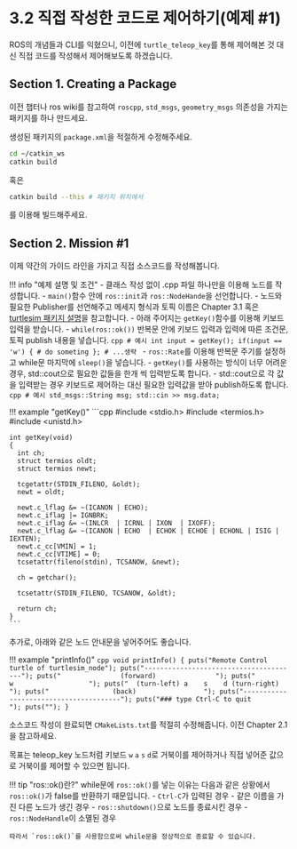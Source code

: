 # 3.2 직접 작성한 코드로 제어하기(예제 #1)

ROS의 개념들과 CLI를 익혔으니, 이전에 `turtle_teleop_key`를 통해 제어해본 것 대신 직접 코드를 작성해서 제어해보도록 하겠습니다.

## Section 1. Creating a Package

이전 챕터나 ros wiki를 참고하여 `roscpp`, `std_msgs`, `geometry_msgs` 의존성을 가지는 패키지를 하나 만드세요.

생성된 패키지의 `package.xml`을 적절하게 수정해주세요.

```bash
cd ~/catkin_ws
catkin build
```
혹은
```bash
catkin build --this # 패키지 위치에서
```
를 이용해 빌드해주세요.

## Section 2. Mission #1

이제 약간의 가이드 라인을 가지고 직접 소스코드를 작성해봅니다.

!!! info "예제 설명 및 조건"
    - 클래스 작성 없이 .cpp 파일 하나만을 이용해 노드를 작성합니다.
    - `main()`함수 안에 `ros::init`과 `ros::NodeHande`을 선언합니다.
    - 노드와 필요한 Publisher를 선언해주고 메세지 형식과 토픽 이름은 Chapter 3.1 혹은 [turtlesim 패키지 설명](http://wiki.ros.org/turtlesim)을 참고합니다.
    - 아래 주어지는 `getKey()`함수를 이용해 키보드 입력을 받습니다.
    - `while(ros::ok())` 반복문 안에 키보드 입력과 입력에 따른 조건문, 토픽 publish 내용을 넣습니다.
      ```cpp
      # 예시
      int input = getKey();
      if(input == 'w') { # do someting };
      # ...생략
      ```
    - `ros::Rate`를 이용해 반복문 주기를 설정하고 while문 마지막에 `sleep()`을 넣습니다.
    - `getKey()`를 사용하는 방식이 너무 어려운 경우, std::cout으로 필요한 값들을 한개 씩 입력받도록 합니다.
    - std::cout으로 각 값을 입력받는 경우 키보드로 제어하는 대신 필요한 입력값을 받아 publish하도록 합니다.
      ```cpp
      # 예시
      std_msgs::String msg;
      std::cin >> msg.data;
      ```

!!! example "getKey()"
    ```cpp
    #include <stdio.h>
    #include <termios.h>
    #include <unistd.h>

    int getKey(void)
    {
      int ch;
      struct termios oldt;
      struct termios newt;

      tcgetattr(STDIN_FILENO, &oldt);
      newt = oldt;

      newt.c_lflag &= ~(ICANON | ECHO);
      newt.c_iflag |= IGNBRK;
      newt.c_iflag &= ~(INLCR  | ICRNL | IXON  | IXOFF);
      newt.c_lflag &= ~(ICANON | ECHO  | ECHOK | ECHOE | ECHONL | ISIG | IEXTEN);
      newt.c_cc[VMIN] = 1;
      newt.c_cc[VTIME] = 0;
      tcsetattr(fileno(stdin), TCSANOW, &newt);

      ch = getchar();

      tcsetattr(STDIN_FILENO, TCSANOW, &oldt);

      return ch;
    }
    ```

추가로, 아래와 같은 노드 안내문을 넣어주어도 좋습니다.

!!! example "printInfo()"
    ```cpp
    void printInfo()
    {
      puts("Remote Control turtle of turtlesim_node");
      puts("---------------------------------------");
      puts("               (forward)               ");
      puts("                   w                   ");
      puts("  (turn-left) a    s    d (turn-right) ");
      puts("                (back)                 ");
      puts("---------------------------------------");
      puts("### type Ctrl-C to quit                ");
      puts("");
    }
    ```

소스코드 작성이 완료되면 `CMakeLists.txt`를 적절히 수정해줍니다. 이전 Chapter 2.1을 참고하세요.

목표는 teleop_key 노드처럼 키보드 `w` `a` `s` `d`로 거북이를 제어하거나 직접 넣어준 값으로 거북이를 제어할 수 있으면 됩니다.

!!! tip "ros::ok()란?"
    while문에 `ros::ok()`를 넣는 이유는 다음과 같은 상황에서 `ros::ok()`가 false를 반환하기 때문입니다.
    - `Ctrl-C`가 입력된 경우
    - 같은 이름을 가진 다른 노드가 생긴 경우
    - `ros::shutdown()`으로 노드를 종료시킨 경우
    - `ros::NodeHandle`이 소멸된 경우

    따라서 `ros::ok()`를 사용함으로써 while문을 정상적으로 종료할 수 있습니다.